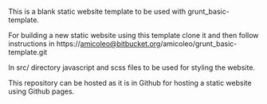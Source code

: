 This is a blank static website template to be used with grunt_basic-template. 

For building a new static website using this template clone it and then follow instructions in https://amicoleo@bitbucket.org/amicoleo/grunt_basic-template.git

In src/ directory javascript and scss files to be used for styling the website. 

This repository can be hosted as it is in Github for hosting a static website using Github pages. 